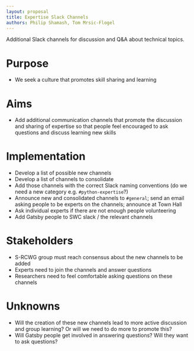 ```yaml
---
layout: proposal
title: Expertise Slack Channels
authors: Philip Shamash, Tom Mrsic-Flogel
---
```


Additional Slack channels for discussion and Q&A about technical topics.

<!--below excerpt-->

# Purpose

- We seek a culture that promotes skill sharing and learning

# Aims

-  Add additional communication channels that promote the discussion and sharing of expertise so that people feel encouraged to ask questions and discuss learning new skills

# Implementation

- Develop a list of possible new channels
- Develop a list of channels to consolidate 
- Add those channels with the correct Slack naming conventions (do we need a new category e.g. `#python-expertise`?)
- Announce new and consolidated channels to `#general`; send an email asking people to be experts on the channels; announce at Town Hall
- Ask individual experts if there are not enough people volunteering
- Add Gatsby people to SWC slack / the relevant channels

# Stakeholders

- S-RCWG group must reach consensus about the new channels to be added
- Experts need to join the channels and answer questions
- Researchers need to feel comfortable asking questions on these channels

# Unknowns

- Will the creation of these new channels lead to more active discussion and group learning? Or will we need to do more to promote this?
- Will Gatsby people get involved in answering questions? Will they want to ask questions?
